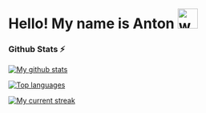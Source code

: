 <h1>Hello! My name is Anton <a href="#"><a/><img src="https://user-images.githubusercontent.com/72663882/171687151-bb31c996-c9d2-49c8-b593-734946893b23.gif" alt="waving hand gif" aria-hidden="true" width="40" /></h1> 

### Github Stats ⚡

 [![My github stats](https://bad-apple-github-readme.vercel.app/api?username=zakladniy&show_icons=true&count_private=true&line_height=20&icon_color=00b3ff&theme=blue-green&title_color=00b3ff)](#)
 
 [![Top languages](https://github-readme-stats.vercel.app/api/top-langs/?username=zakladniy&layout=compact&count_private=true&theme=blue-green&title_color=00b3ff)](#)

[![My current streak](https://github-readme-streak-stats-blush.vercel.app/?user=zakladniy&count_private=true&theme=blue-green&title_color=00b3ff)](#)
